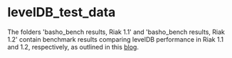 levelDB_test_data
=================
 
The folders 'basho_bench results, Riak 1.1' and 'basho_bench results, Riak 1.2' contain benchmark results comparing levelDB performance in Riak 1.1 and 1.2, respectively, as outlined in this [blog](http://basho.com/blog/technical/2012/10/30/leveldb-in-riak-1p2/).    

